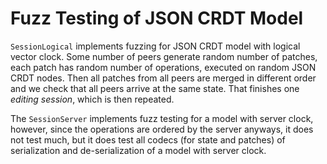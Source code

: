 # Fuzz Testing of JSON CRDT Model

`SessionLogical` implements fuzzing for JSON CRDT model with logical vector
clock. Some number of peers generate random number of patches, each patch
has random number of operations, executed on random JSON CRDT nodes.
Then all patches from all peers are merged in different order and we
check that all peers arrive at the same state. That finishes one
_editing session_, which is then repeated.

The `SessionServer` implements fuzz testing for a model with server clock,
however, since the operations are ordered by the server anyways, it does
not test much, but it does test all codecs (for state and patches) of
serialization and de-serialization of a model with server clock.
